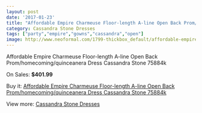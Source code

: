 ```yaml
---
layout: post
date: '2017-01-23'
title: "Affordable Empire Charmeuse Floor-length A-line Open Back Prom/homecoming/quinceanera Dress Cassandra Stone 75884k"
category: Cassandra Stone Dresses
tags: ["party","empire","gowns","cassandra","open"]
image: http://www.neoformal.com/1799-thickbox_default/affordable-empire-charmeuse-floor-length-a-line-open-back-prom-homecoming-quinceanera-dress-cassandra-stone-75884k.jpg
---
```

Affordable Empire Charmeuse Floor-length A-line Open Back Prom/homecoming/quinceanera Dress Cassandra Stone 75884k

On Sales: **$401.99**
<a href="https://www.neoformal.com/en/cassandra-stone-dresses/646-affordable-empire-charmeuse-floor-length-a-line-open-back-prom-homecoming-quinceanera-dress-cassandra-stone-75884k.html"><amp-img layout="responsive" width="600" height="600" src="//www.neoformal.com/1799-thickbox_default/affordable-empire-charmeuse-floor-length-a-line-open-back-prom-homecoming-quinceanera-dress-cassandra-stone-75884k.jpg" alt="Affordable Empire Charmeuse Floor-length A-line Open Back Prom/homecoming/quinceanera Dress Cassandra Stone 75884k 0" /></a>
<a href="https://www.neoformal.com/en/cassandra-stone-dresses/646-affordable-empire-charmeuse-floor-length-a-line-open-back-prom-homecoming-quinceanera-dress-cassandra-stone-75884k.html"><amp-img layout="responsive" width="600" height="600" src="//www.neoformal.com/1802-thickbox_default/affordable-empire-charmeuse-floor-length-a-line-open-back-prom-homecoming-quinceanera-dress-cassandra-stone-75884k.jpg" alt="Affordable Empire Charmeuse Floor-length A-line Open Back Prom/homecoming/quinceanera Dress Cassandra Stone 75884k 1" /></a>
<a href="https://www.neoformal.com/en/cassandra-stone-dresses/646-affordable-empire-charmeuse-floor-length-a-line-open-back-prom-homecoming-quinceanera-dress-cassandra-stone-75884k.html"><amp-img layout="responsive" width="600" height="600" src="//www.neoformal.com/1801-thickbox_default/affordable-empire-charmeuse-floor-length-a-line-open-back-prom-homecoming-quinceanera-dress-cassandra-stone-75884k.jpg" alt="Affordable Empire Charmeuse Floor-length A-line Open Back Prom/homecoming/quinceanera Dress Cassandra Stone 75884k 2" /></a>
<a href="https://www.neoformal.com/en/cassandra-stone-dresses/646-affordable-empire-charmeuse-floor-length-a-line-open-back-prom-homecoming-quinceanera-dress-cassandra-stone-75884k.html"><amp-img layout="responsive" width="600" height="600" src="//www.neoformal.com/1800-thickbox_default/affordable-empire-charmeuse-floor-length-a-line-open-back-prom-homecoming-quinceanera-dress-cassandra-stone-75884k.jpg" alt="Affordable Empire Charmeuse Floor-length A-line Open Back Prom/homecoming/quinceanera Dress Cassandra Stone 75884k 3" /></a>

Buy it: [Affordable Empire Charmeuse Floor-length A-line Open Back Prom/homecoming/quinceanera Dress Cassandra Stone 75884k](https://www.neoformal.com/en/cassandra-stone-dresses/646-affordable-empire-charmeuse-floor-length-a-line-open-back-prom-homecoming-quinceanera-dress-cassandra-stone-75884k.html "Affordable Empire Charmeuse Floor-length A-line Open Back Prom/homecoming/quinceanera Dress Cassandra Stone 75884k")

View more: [Cassandra Stone Dresses](https://www.neoformal.com/en/8-cassandra-stone-dresses "Cassandra Stone Dresses")